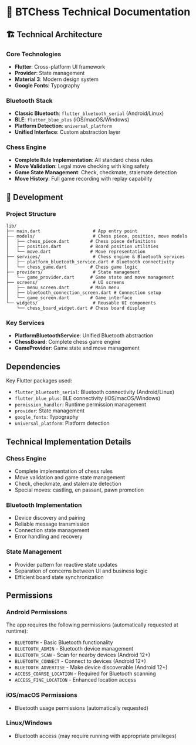 # 🔧 BTChess Technical Documentation

## 🏗️ Technical Architecture

### Core Technologies
- **Flutter**: Cross-platform UI framework
- **Provider**: State management
- **Material 3**: Modern design system
- **Google Fonts**: Typography

### Bluetooth Stack
- **Classic Bluetooth**: `flutter_bluetooth_serial` (Android/Linux)
- **BLE**: `flutter_blue_plus` (iOS/macOS/Windows)
- **Platform Detection**: `universal_platform`
- **Unified Interface**: Custom abstraction layer

### Chess Engine
- **Complete Rule Implementation**: All standard chess rules
- **Move Validation**: Legal move checking with king safety
- **Game State Management**: Check, checkmate, stalemate detection
- **Move History**: Full game recording with replay capability

## 🔨 Development

### Project Structure
```
lib/
├── main.dart                    # App entry point
├── models/                      # Chess piece, position, move models
│   ├── chess_piece.dart        # Chess piece definitions
│   ├── position.dart           # Board position utilities
│   └── move.dart               # Move representation
├── services/                    # Chess engine & Bluetooth services
│   ├── platform_bluetooth_service.dart # Bluetooth connectivity
│   └── chess_game.dart         # Chess game logic
├── providers/                   # State management
│   └── game_provider.dart      # Game state and move management
├── screens/                     # UI screens
│   ├── menu_screen.dart        # Main menu
│   ├── bluetooth_connection_screen.dart # Connection setup
│   └── game_screen.dart        # Game interface
└── widgets/                     # Reusable UI components
    └── chess_board_widget.dart # Chess board display
```

### Key Services
- **PlatformBluetoothService**: Unified Bluetooth abstraction
- **ChessBoard**: Complete chess game engine
- **GameProvider**: Game state and move management

## Dependencies

Key Flutter packages used:
- `flutter_bluetooth_serial`: Bluetooth connectivity (Android/Linux)
- `flutter_blue_plus`: BLE connectivity (iOS/macOS/Windows)
- `permission_handler`: Runtime permission management
- `provider`: State management
- `google_fonts`: Typography
- `universal_platform`: Platform detection

## Technical Implementation Details

### Chess Engine
- Complete implementation of chess rules
- Move validation and game state management
- Check, checkmate, and stalemate detection
- Special moves: castling, en passant, pawn promotion

### Bluetooth Implementation
- Device discovery and pairing
- Reliable message transmission
- Connection state management
- Error handling and recovery

### State Management
- Provider pattern for reactive state updates
- Separation of concerns between UI and business logic
- Efficient board state synchronization

## Permissions

### Android Permissions
The app requires the following permissions (automatically requested at runtime):
- `BLUETOOTH` - Basic Bluetooth functionality
- `BLUETOOTH_ADMIN` - Bluetooth device management
- `BLUETOOTH_SCAN` - Scan for nearby devices (Android 12+)
- `BLUETOOTH_CONNECT` - Connect to devices (Android 12+)
- `BLUETOOTH_ADVERTISE` - Make device discoverable (Android 12+)
- `ACCESS_COARSE_LOCATION` - Required for Bluetooth scanning
- `ACCESS_FINE_LOCATION` - Enhanced location access

### iOS/macOS Permissions
- Bluetooth usage permissions (automatically requested)

### Linux/Windows
- Bluetooth access (may require running with appropriate privileges)
